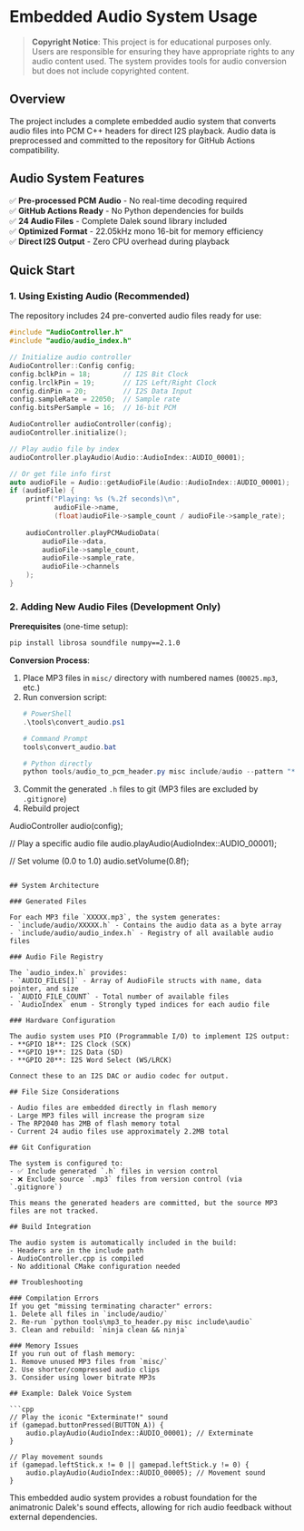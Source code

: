 # Embedded Audio System Usage

> **Copyright Notice**: This project is for educational purposes only. Users are responsible for ensuring they have appropriate rights to any audio content used. The system provides tools for audio conversion but does not include copyrighted content.

## Overview

The project includes a complete embedded audio system that converts audio files into PCM C++ headers for direct I2S playback. Audio data is preprocessed and committed to the repository for GitHub Actions compatibility.

## Audio System Features

✅ **Pre-processed PCM Audio** - No real-time decoding required  
✅ **GitHub Actions Ready** - No Python dependencies for builds  
✅ **24 Audio Files** - Complete Dalek sound library included  
✅ **Optimized Format** - 22.05kHz mono 16-bit for memory efficiency  
✅ **Direct I2S Output** - Zero CPU overhead during playback  

## Quick Start

### 1. Using Existing Audio (Recommended)

The repository includes 24 pre-converted audio files ready for use:

```cpp
#include "AudioController.h"
#include "audio/audio_index.h"

// Initialize audio controller
AudioController::Config config;
config.bclkPin = 18;        // I2S Bit Clock
config.lrclkPin = 19;       // I2S Left/Right Clock  
config.dinPin = 20;         // I2S Data Input
config.sampleRate = 22050;  // Sample rate
config.bitsPerSample = 16;  // 16-bit PCM

AudioController audioController(config);
audioController.initialize();

// Play audio file by index
audioController.playAudio(Audio::AudioIndex::AUDIO_00001);

// Or get file info first
auto audioFile = Audio::getAudioFile(Audio::AudioIndex::AUDIO_00001);
if (audioFile) {
    printf("Playing: %s (%.2f seconds)\n", 
           audioFile->name,
           (float)audioFile->sample_count / audioFile->sample_rate);
    
    audioController.playPCMAudioData(
        audioFile->data,
        audioFile->sample_count,
        audioFile->sample_rate,
        audioFile->channels
    );
}
```

### 2. Adding New Audio Files (Development Only)

**Prerequisites** (one-time setup):
```bash
pip install librosa soundfile numpy==2.1.0
```

**Conversion Process**:
1. Place MP3 files in `misc/` directory with numbered names (`00025.mp3`, etc.)
2. Run conversion script:
   ```powershell
   # PowerShell
   .\tools\convert_audio.ps1
   
   # Command Prompt  
   tools\convert_audio.bat
   
   # Python directly
   python tools/audio_to_pcm_header.py misc include/audio --pattern "*.mp3"
   ```
3. Commit the generated `.h` files to git (MP3 files are excluded by `.gitignore`)
4. Rebuild project

AudioController audio(config);

// Play a specific audio file
audio.playAudio(AudioIndex::AUDIO_00001);

// Set volume (0.0 to 1.0)
audio.setVolume(0.8f);
```

## System Architecture

### Generated Files

For each MP3 file `XXXXX.mp3`, the system generates:
- `include/audio/XXXXX.h` - Contains the audio data as a byte array
- `include/audio/audio_index.h` - Registry of all available audio files

### Audio File Registry

The `audio_index.h` provides:
- `AUDIO_FILES[]` - Array of AudioFile structs with name, data pointer, and size
- `AUDIO_FILE_COUNT` - Total number of available files
- `AudioIndex` enum - Strongly typed indices for each audio file

### Hardware Configuration

The audio system uses PIO (Programmable I/O) to implement I2S output:
- **GPIO 18**: I2S Clock (SCK)
- **GPIO 19**: I2S Data (SD) 
- **GPIO 20**: I2S Word Select (WS/LRCK)

Connect these to an I2S DAC or audio codec for output.

## File Size Considerations

- Audio files are embedded directly in flash memory
- Large MP3 files will increase the program size
- The RP2040 has 2MB of flash memory total
- Current 24 audio files use approximately 2.2MB total

## Git Configuration

The system is configured to:
- ✅ Include generated `.h` files in version control
- ❌ Exclude source `.mp3` files from version control (via `.gitignore`)

This means the generated headers are committed, but the source MP3 files are not tracked.

## Build Integration

The audio system is automatically included in the build:
- Headers are in the include path
- AudioController.cpp is compiled
- No additional CMake configuration needed

## Troubleshooting

### Compilation Errors
If you get "missing terminating character" errors:
1. Delete all files in `include/audio/`
2. Re-run `python tools\mp3_to_header.py misc include\audio`
3. Clean and rebuild: `ninja clean && ninja`

### Memory Issues
If you run out of flash memory:
1. Remove unused MP3 files from `misc/`
2. Use shorter/compressed audio clips
3. Consider using lower bitrate MP3s

## Example: Dalek Voice System

```cpp
// Play the iconic "Exterminate!" sound
if (gamepad.buttonPressed(BUTTON_A)) {
    audio.playAudio(AudioIndex::AUDIO_00001); // Exterminate
}

// Play movement sounds
if (gamepad.leftStick.x != 0 || gamepad.leftStick.y != 0) {
    audio.playAudio(AudioIndex::AUDIO_00005); // Movement sound
}
```

This embedded audio system provides a robust foundation for the animatronic Dalek's sound effects, allowing for rich audio feedback without external dependencies.
